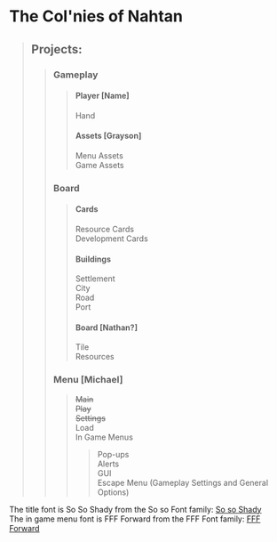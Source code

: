 # The Col'nies of Nahtan
> ## Projects:
> > ### Gameplay
> > > #### Player [Name]
> > > Hand
> > > #### Assets [Grayson]
> > > Menu Assets  
> > > Game Assets
> > ### Board
> > > #### Cards
> > > Resource Cards  
> > > Development Cards  
> > > #### Buildings
> > > Settlement  
> > > City  
> > > Road  
> > > Port  
> > > #### Board [Nathan?]
> > > Tile  
> > > Resources  
> > ### Menu [Michael]
> > > ~~Main~~  
> > > ~~Play~~  
> > > ~~Settings~~  
> > > Load  
> > > In Game Menus  
> > > > Pop-ups  
> > > > Alerts  
> > > > GUI  
> > > > Escape Menu (Gameplay Settings and General Options)  


The title font is So So Shady from the So so Font family: [So so Shady](http://www.1001fonts.com/so-font.html)  
The in game menu font is FFF Forward from the FFF Font family: [FFF Forward](http://www.1001fonts.com/fff-forward-font.html)
